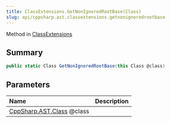 ```yaml
---
title: ClassExtensions.GetNonIgnoredRootBase(Class)
slug: api/cppsharp.ast.classextensions.getnonignoredrootbase
---
```

Method in [ClassExtensions](/api/cppsharp/ast/classextensions)

## Summary



```csharp
public static Class GetNonIgnoredRootBase(this Class @class)
```

## Parameters

|Name|Description|
|:---|:---|
|[CppSharp.AST.Class](/api/cppsharp/ast/class) @class||

